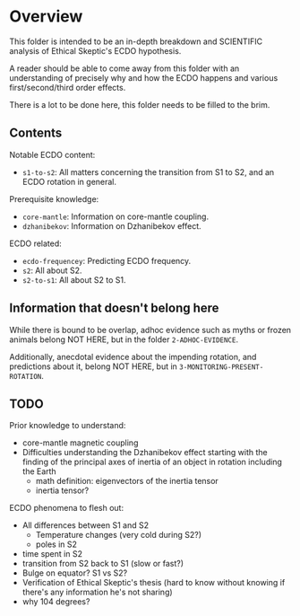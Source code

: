 # Overview

This folder is intended to be an in-depth breakdown and SCIENTIFIC analysis of Ethical Skeptic's ECDO hypothesis.

A reader should be able to come away from this folder with an understanding of precisely why and how the ECDO happens and various first/second/third order effects.

There is a lot to be done here, this folder needs to be filled to the brim.

## Contents

Notable ECDO content:
- `s1-to-s2`: All matters concerning the transition from S1 to S2, and an ECDO rotation in general.

Prerequisite knowledge:
- `core-mantle`: Information on core-mantle coupling.
- `dzhanibekov`: Information on Dzhanibekov effect.

ECDO related:
- `ecdo-frequencey`: Predicting ECDO frequency.
- `s2`: All about S2.
- `s2-to-s1`: All about S2 to S1.

## Information that doesn't belong here

While there is bound to be overlap, adhoc evidence such as myths or frozen animals belong NOT HERE, but in the folder `2-ADHOC-EVIDENCE`.

Additionally, anecdotal evidence about the impending rotation, and predictions about it, belong NOT HERE, but in `3-MONITORING-PRESENT-ROTATION`.

## TODO

Prior knowledge to understand:
- core-mantle magnetic coupling
- Difficulties understanding the Dzhanibekov effect starting with the finding of the principal axes of inertia of an object in rotation including the Earth
    - math definition: eigenvectors of the inertia tensor
    - inertia tensor?

ECDO phenomena to flesh out:
- All differences between S1 and S2
    - Temperature changes (very cold during S2?)
    - poles in S2
- time spent in S2
- transition from S2 back to S1 (slow or fast?)
- Bulge on equator? S1 vs S2?
- Verification of Ethical Skeptic's thesis (hard to know without knowing if there's any information he's not sharing)
- why 104 degrees?
